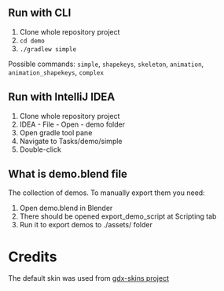 ## Run with CLI
1. Clone whole repository project
2. `cd demo`
3. `./gradlew simple`

Possible commands: `simple`, `shapekeys`, `skeleton`, `animation`, `animation_shapekeys`, `complex`

## Run with IntelliJ IDEA
1. Clone whole repository project
2. IDEA - File - Open - demo folder 
3. Open gradle tool pane
4. Navigate to Tasks/demo/simple
5. Double-click

## What is demo.blend file
The collection of demos.
To manually export them you need:
1. Open demo.blend in Blender
2. There should be opened export_demo_script at Scripting tab
3. Run it to export demos to ./assets/ folder

# Credits
The default skin was used from [gdx-skins project](https://github.com/czyzby/gdx-skins) 
